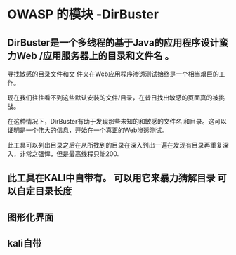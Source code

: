 # OWASP 的模块 -DirBuster

## DirBuster是一个多线程的基于Java的应用程序设计蛮力Web /应用服务器上的目录和文件名 。
寻找敏感的目录文件和文 件夹在Web应用程序渗透测试始终是一个相当艰巨的工作。 

现在我们往往看不到这些默认安装的文件/目录，在昔日找出敏感的页面真的被挑战。


在这种情况下，DirBuster有助于发现那些未知的和敏感的文件名 和目录。这可以证明是一个伟大的信息，开始在一个真正的Web渗透测试。 

 

此工具可以列出目录之后在从所找到的目录在深入列出一遍在发现有目录再重复深入，非常之强悍，但是最高线程只能200.

 

## 此工具在KALI中自带有。 可以用它来暴力猜解目录 可以自定目录长度 

## 图形化界面

## kali自带